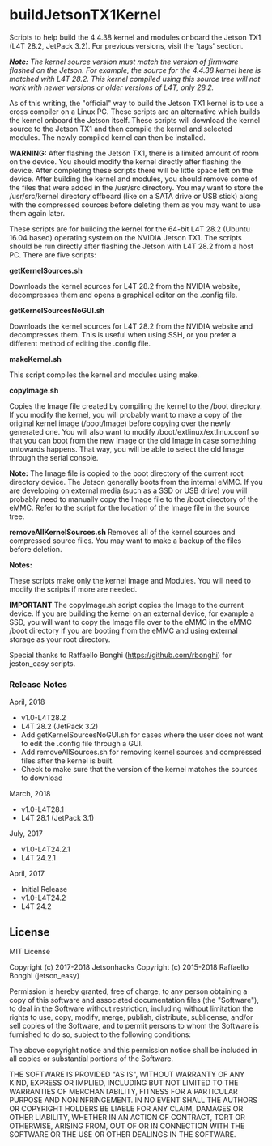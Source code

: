 # buildJetsonTX1Kernel
Scripts to help build the 4.4.38 kernel and modules onboard the Jetson TX1 (L4T 28.2, JetPack 3.2). For previous versions, visit the 'tags' section.

<em><strong>Note:</strong> The kernel source version must match the version of firmware flashed on the Jetson. For example, the source for the 4.4.38 kernel here is matched with L4T 28.2. This kernel compiled using this source tree will not work with newer versions or older versions of L4T, only 28.2.</em>


As of this writing, the "official" way to build the Jetson TX1 kernel is to use a cross compiler on a Linux PC. These scripts are an alternative which builds the kernel onboard the Jetson itself. These scripts will download the kernel source to the Jetson TX1 and then compile the kernel and selected modules. The newly compiled kernel can then be installed.

<strong>WARNING:</strong> After flashing the Jetson TX1, there is a limited amount of room on the device. You should modify the kernel directly after flashing the device. After completing these scripts there will be little space left on the device. After building the kernel and modules, you should remove some of the files that were added in the /usr/src directory. You may want to store the /usr/src/kernel directory offboard (like on a SATA drive or USB stick) along with the compressed sources before deleting them as you may want to use them again later.

These scripts are for building the kernel for the 64-bit L4T 28.2 (Ubuntu 16.04 based) operating system on the NVIDIA Jetson TX1. The scripts should be run directly after flashing the Jetson with L4T 28.2 from a host PC. There are five scripts:

<strong>getKernelSources.sh</strong>

Downloads the kernel sources for L4T 28.2 from the NVIDIA website, decompresses them and opens a graphical editor on the .config file. 

<strong>getKernelSourcesNoGUI.sh</strong>

Downloads the kernel sources for L4T 28.2 from the NVIDIA website and decompresses them. This is useful when using SSH, or you prefer a different method of editing the .config file. 

<strong>makeKernel.sh</strong>

This script compiles the kernel and modules using make.

<strong>copyImage.sh</strong>

Copies the Image file created by compiling the kernel to the /boot directory. If you modify the kernel, you will probably want to make a copy of the original kernel image (/boot/Image) before copying over the newly generated one. You will also want to modify /boot/extlinux/extlinux.conf so that you can boot from the new Image or the old Image in case something untowards happens. That way, you will be able to select the old Image through the serial console.

<strong>Note:</strong> The Image file is copied to the boot directory of the current root directory device. The Jetson generally boots from the internal eMMC. If you are developing on external media (such as a SSD or USB drive) you will probably need to manually copy the Image file to the /boot directory of the eMMC. Refer to the script for the location of the Image file in the source tree.

<strong>removeAllKernelSources.sh</strong>
Removes all of the kernel sources and compressed source files. You may want to make a backup of the files before deletion.


<strong>Notes:</strong> 

These scripts make only the kernel Image and Modules. You will need to modify the scripts if more are needed.

<strong>IMPORTANT</strong> The copyImage.sh script copies the Image to the current device. If you are building the kernel on an external device, for example a SSD, you will want to copy the Image file over to the eMMC in the eMMC /boot directory if you are booting from the eMMC and using external storage as your root directory. 

Special thanks to Raffaello Bonghi (https://github.com/rbonghi) for jeston_easy scripts.


### Release Notes
April, 2018
* v1.0-L4T28.2
* L4T 28.2 (JetPack 3.2)
* Add getKernelSourcesNoGUI.sh for cases where the user does not want to edit the .config file through a GUI.
* Add removeAllSources.sh for removing kernel sources and compressed files after the kernel is built.
* Check to make sure that the version of the kernel matches the sources to download

March, 2018
* v1.0-L4T28.1
* L4T 28.1 (JetPack 3.1)

July, 2017
* v1.0-L4T24.2.1
* L4T 24.2.1 

April, 2017
* Initial Release
* v1.0-L4T24.2
* L4T 24.2

## License
MIT License

Copyright (c) 2017-2018 Jetsonhacks
Copyright (c) 2015-2018 Raffaello Bonghi (jetson_easy)

Permission is hereby granted, free of charge, to any person obtaining a copy
of this software and associated documentation files (the "Software"), to deal
in the Software without restriction, including without limitation the rights
to use, copy, modify, merge, publish, distribute, sublicense, and/or sell
copies of the Software, and to permit persons to whom the Software is
furnished to do so, subject to the following conditions:

The above copyright notice and this permission notice shall be included in all
copies or substantial portions of the Software.

THE SOFTWARE IS PROVIDED "AS IS", WITHOUT WARRANTY OF ANY KIND, EXPRESS OR
IMPLIED, INCLUDING BUT NOT LIMITED TO THE WARRANTIES OF MERCHANTABILITY,
FITNESS FOR A PARTICULAR PURPOSE AND NONINFRINGEMENT. IN NO EVENT SHALL THE
AUTHORS OR COPYRIGHT HOLDERS BE LIABLE FOR ANY CLAIM, DAMAGES OR OTHER
LIABILITY, WHETHER IN AN ACTION OF CONTRACT, TORT OR OTHERWISE, ARISING FROM,
OUT OF OR IN CONNECTION WITH THE SOFTWARE OR THE USE OR OTHER DEALINGS IN THE
SOFTWARE.






